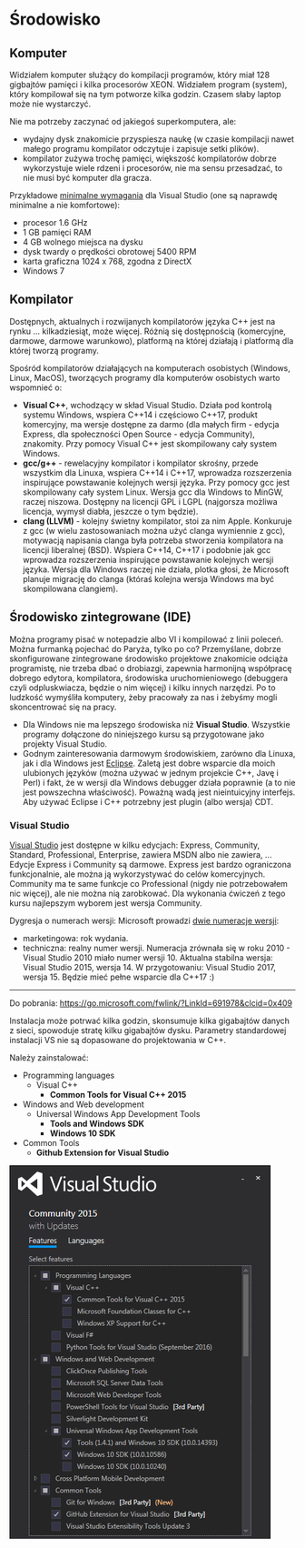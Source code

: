 # Środowisko

## Komputer

Widziałem komputer służący do kompilacji programów, który miał 128 gigbajtów pamięci i kilka procesorów XEON. Widziałem program (system), który kompilował się na tym potworze kilka godzin. Czasem słaby laptop może nie wystarczyć.

Nie ma potrzeby zaczynać od jakiegoś superkomputera, ale:
* wydajny dysk znakomicie przyspiesza naukę (w czasie kompilacji nawet małego programu kompilator odczytuje i zapisuje setki plików).
* kompilator zużywa trochę pamięci, większość kompilatorów dobrze wykorzystuje wiele rdzeni i procesorów, nie ma sensu przesadzać, to nie musi być komputer dla gracza.

Przykładowe [minimalne wymagania](https://www.visualstudio.com/en-us/productinfo/vs2015-sysrequirements-vs) dla Visual Studio (one są naprawdę minimalne a nie komfortowe):
- procesor 1.6 GHz
- 1 GB pamięci RAM
- 4 GB wolnego miejsca na dysku
- dysk twardy o prędkości obrotowej 5400 RPM
- karta graficzna 1024 x 768, zgodna z DirectX
- Windows 7

## Kompilator

Dostępnych, aktualnych i rozwijanych kompilatorów języka C++ jest na rynku ... kilkadziesiąt, może więcej. Różnią się dostępnością (komercyjne, darmowe, darmowe warunkowo), platformą na której działają i platformą dla której tworzą programy.

Spośród kompilatorów działających na komputerach osobistych (Windows, Linux, MacOS), tworzących programy dla komputerów osobistych warto wspomnieć o:
- **Visual C++**, wchodzący w skład Visual Studio. Działa pod kontrolą systemu Windows, wspiera C++14 i częściowo C++17, produkt komercyjny, ma wersje dostępne za darmo (dla małych firm - edycja Express, dla społeczności Open Source - edycja Community), znakomity. Przy pomocy Visual C++ jest skompilowany cały system Windows.
- **gcc/g++** - rewelacyjny kompilator i kompilator skrośny, przede wszystkim dla Linuxa, wspiera C++14 i C++17, wprowadza rozszerzenia inspirujące powstawanie kolejnych wersji języka. Przy pomocy gcc jest skompilowany cały system Linux. Wersja gcc dla Windows to MinGW, raczej niszowa. Dostępny na licencji GPL i LGPL (najgorsza możliwa licencja, wymysł diabła, jeszcze o tym będzie).
- **clang (LLVM)** - kolejny świetny kompilator, stoi za nim Apple. Konkuruje z gcc (w wielu zastosowaniach można użyć clanga wymiennie z gcc), motywacją napisania clanga była potrzeba stworzenia kompilatora na licencji liberalnej (BSD). Wspiera C++14, C++17 i podobnie jak gcc wprowadza rozszerzenia inspirujące powstawanie kolejnych wersji języka. Wersja dla Windows raczej nie działa, plotka głosi, że Microsoft planuje migrację do clanga (któraś kolejna wersja Windows ma być skompilowana clangiem).

## Środowisko zintegrowane (IDE)

Można programy pisać w notepadzie albo VI i kompilować z linii poleceń. Można furmanką pojechać do Paryża, tylko po co? Przemyślane, dobrze skonfigurowane zintegrowane środowisko projektowe znakomicie odciąża programistę, nie trzeba dbać o drobiazgi, zapewnia harmonijną współpracę dobrego edytora, kompilatora, środowiska uruchomieniowego (debuggera czyli odpluskwiacza, będzie o nim więcej) i kilku innych narzędzi. Po to ludzkość wymyśliła komputery, żeby pracowały za nas i żebyśmy mogli skoncentrować się na pracy.

- Dla Windows nie ma lepszego środowiska niż **Visual Studio**. Wszystkie programy dołączone do niniejszego kursu są przygotowane jako projekty Visual Studio.
- Godnym zainteresowania darmowym środowiskiem, zarówno dla Linuxa, jak i dla Windows jest [Eclipse](https://eclipse.org/). Zaletą jest dobre wsparcie dla moich ulubionych języków (można używać w jednym projekcie C++, Javę i Perl) i fakt, że w wersji dla Windows debugger działa poprawnie (a to nie jest powszechna właściwość). Poważną wadą jest nieintuicyjny interfejs. Aby używać Eclipse i C++ potrzebny jest plugin (albo wersja) CDT.

### Visual Studio

[Visual Studio](https://www.visualstudio.com/) jest dostępne w kilku edycjach: Express, Community, Standard, Professional, Enterprise, zawiera MSDN albo nie zawiera, ...
Edycje Express i Community są darmowe. Express jest bardzo ograniczona funkcjonalnie, ale można ją wykorzystywać do celów komercyjnych.
Community ma te same funkcje co Professional (nigdy nie potrzebowałem nic więcej), ale nie można nią zarobkować.
Dla  wykonania ćwiczeń z tego kursu najlepszym wyborem jest wersja Community.

Dygresja o numerach wersji: Microsoft prowadzi [dwie numeracje wersji](https://pl.wikipedia.org/wiki/Microsoft_Visual_Studio):
- marketingowa: rok wydania.
- techniczna: realny numer wersji.
Numeracja zrównała się w roku 2010 - Visual Studio 2010 miało numer wersji 10.
Aktualna stabilna wersja: Visual Studio 2015, wersja 14.
W przygotowaniu: Visual Studio 2017, wersja 15. Będzie mieć pełne wsparcie dla C++17 :)

---

Do pobrania: https://go.microsoft.com/fwlink/?LinkId=691978&clcid=0x409

Instalacja może potrwać kilka godzin, skonsumuje kilka gigabajtów danych z sieci, spowoduje stratę kilku gigabajtów dysku.
Parametry standardowej instalacji VS nie są dopasowane do projektowania w C++.

Należy zainstalować:
- Programming languages
  - Visual C++
    - **Common Tools for Visual C++ 2015**
- Windows and Web development
  - Universal Windows App Development Tools
    - **Tools and Windows SDK**
    - **Windows 10 SDK**
- Common Tools
  - **Github Extension for Visual Studio**

![VS setup](../images/environment_01.png)
